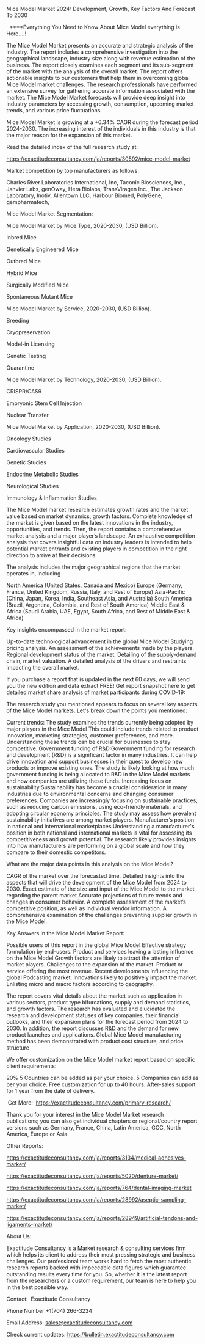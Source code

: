 Mice Model Market 2024: Development, Growth, Key Factors And Forecast To 2030

  ****Everything You Need to Know About Mice Model everything is Here....!

The Mice Model Market presents an accurate and strategic analysis of the industry. The report includes a comprehensive investigation into the geographical landscape, industry size along with revenue estimation of the business. The report closely examines each segment and its sub-segment of the market with the analysis of the overall market. The report offers actionable insights to our customers that help them in overcoming global Mice Model market challenges. The research professionals have performed an extensive survey for gathering accurate information associated with the market. The Mice Model Market forecasts will provide deep insight into industry parameters by accessing growth, consumption, upcoming market trends, and various price fluctuations.

Mice Model Market is growing at a +6.34% CAGR during the forecast period 2024-2030. The increasing interest of the individuals in this industry is that the major reason for the expansion of this market.

Read the detailed index of the full research study at:

https://exactitudeconsultancy.com/ja/reports/30592/mice-model-market

Market competition by top manufacturers as follows:

Charles River Laboratories International, Inc, Taconic Biosciences, Inc., Janvier Labs, genOway, Hera Biolabs, TransViragen Inc., The Jackson Laboratory, Inotiv, Allentown LLC, Harbour Biomed, PolyGene, gempharmatech,

Mice Model Market Segmentation:

Mice Model Market by Mice Type, 2020-2030, (USD Billion).

Inbred Mice

Genetically Engineered Mice

Outbred Mice

Hybrid Mice

Surgically Modified Mice

Spontaneous Mutant Mice

Mice Model Market by Service, 2020-2030, (USD Billion).

Breeding

Cryopreservation

Model-in Licensing

Genetic Testing

Quarantine

Mice Model Market by Technology, 2020-2030, (USD Billion).

CRISPR/CAS9

Embryonic Stem Cell Injection

Nuclear Transfer

Mice Model Market by Application, 2020-2030, (USD Billion).

Oncology Studies

Cardiovascular Studies

Genetic Studies

Endocrine Metabolic Studies

Neurological Studies

Immunology & Inflammation Studies

The Mice Model market research estimates growth rates and the market value based on market dynamics, growth factors. Complete knowledge of the market is given based on the latest innovations in the industry, opportunities, and trends. Then, the report contains a comprehensive market analysis and a major player’s landscape. An exhaustive competition analysis that covers insightful data on industry leaders is intended to help potential market entrants and existing players in competition in the right direction to arrive at their decisions.

The analysis includes the major geographical regions that the market operates in, including

North America (United States, Canada and Mexico)
Europe (Germany, France, United Kingdom, Russia, Italy, and Rest of Europe)
Asia-Pacific (China, Japan, Korea, India, Southeast Asia, and Australia)
South America (Brazil, Argentina, Colombia, and Rest of South America)
Middle East & Africa (Saudi Arabia, UAE, Egypt, South Africa, and Rest of Middle East & Africa)

Key insights encompassed in the market report:

Up-to-date technological advancement in the global Mice Model
Studying pricing analysis.
An assessment of the achievements made by the players.
Regional development status of the market.
Detailing of the supply-demand chain, market valuation.
A detailed analysis of the drivers and restraints impacting the overall market.

If you purchase a report that is updated in the next 60 days, we will send you the new edition and data extract FREE! Get report snapshot here to get detailed market share analysis of market participants during COVID-19:

The research study you mentioned appears to focus on several key aspects of the Mice Model markets. Let's break down the points you mentioned:

Current trends: The study examines the trends currently being adopted by major players in the Mice Model This could include trends related to product innovation, marketing strategies, customer preferences, and more. Understanding these trends can be crucial for businesses to stay competitive.
Government funding of R&D:Government funding for research and development (R&D) is a significant factor in many industries. It can help drive innovation and support businesses in their quest to develop new products or improve existing ones. The study is likely looking at how much government funding is being allocated to R&D in the Mice Model markets and how companies are utilizing these funds.
Increasing focus on sustainability:Sustainability has become a crucial consideration in many industries due to environmental concerns and changing consumer preferences. Companies are increasingly focusing on sustainable practices, such as reducing carbon emissions, using eco-friendly materials, and adopting circular economy principles. The study may assess how prevalent sustainability initiatives are among market players.
Manufacturer’s position in national and international marketplaces:Understanding a manufacturer's position in both national and international markets is vital for assessing its competitiveness and growth potential. The research likely provides insights into how manufacturers are performing on a global scale and how they compare to their domestic competitors.

What are the major data points in this analysis on the Mice Model?

CAGR of the market over the forecasted time.
Detailed insights into the aspects that will drive the development of the Mice Model from 2024 to 2030.
Exact estimate of the size and input of the Mice Model to the market regarding the parent market
Accurate projections of future trends and changes in consumer behavior. A complete assessment of the market’s competitive position, as well as individual vendor information.
A comprehensive examination of the challenges preventing supplier growth in the Mice Model.

Key Answers in the Mice Model Market Report:

Possible users of this report in the global Mice Model
Effective strategy formulation by end-users.
Product and services leaving a lasting influence on the Mice Model
Growth factors are likely to attract the attention of market players.
Challenges to the expansion of the market.
Product or service offering the most revenue.
Recent developments influencing the global Podcasting market.
Innovations likely to positively impact the market.
Enlisting micro and macro factors according to geography.

The report covers vital details about the market such as application in various sectors, product type bifurcations, supply and demand statistics, and growth factors. The research has evaluated and elucidated the research and development statuses of key companies, their financial outlooks, and their expansion plans for the forecast period from 2024 to 2030. In addition, the report discusses R&D and the demand for new product launches and applications. Global Mice Model manufacturing method has been demonstrated with product cost structure, and price structure

We offer customization on the Mice Model market report based on specific client requirements:

20%
5 Countries can be added as per your choice.
5 Companies can add as per your choice.
Free customization for up to 40 hours.
After-sales support for 1 year from the date of delivery.

 Get More:  https://exactitudeconsultancy.com/primary-research/

Thank you for your interest in the Mice Model Market research publications; you can also get individual chapters or regional/country report versions such as Germany, France, China, Latin America, GCC, North America, Europe or Asia.

Other Reports:

https://exactitudeconsultancy.com/ja/reports/3134/medical-adhesives-market/

https://exactitudeconsultancy.com/ja/reports/5020/denture-market/

https://exactitudeconsultancy.com/ja/reports/764/dental-imaging-market

https://exactitudeconsultancy.com/ja/reports/28992/aseptic-sampling-market/

https://exactitudeconsultancy.com/ja/reports/28949/artificial-tendons-and-ligaments-market/

About Us:

Exactitude Consultancy is a Market research & consulting services firm which helps its client to address their most pressing strategic and business challenges. Our professional team works hard to fetch the most authentic research reports backed with impeccable data figures which guarantee outstanding results every time for you. So, whether it is the latest report from the researchers or a custom requirement, our team is here to help you in the best possible way.

Contact:  Exactitude Consultancy

Phone Number +1(704) 266-3234

Email Address: sales@exactitudeconsultancy.com

Check current updates: https://bulletin.exactitudeconsultancy.com
